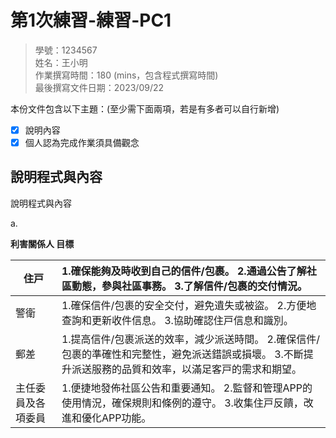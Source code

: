# 第1次練習-練習-PC1
>
>學號：1234567
><br />
>姓名：王小明
><br />
>作業撰寫時間：180 (mins，包含程式撰寫時間)
><br />
>最後撰寫文件日期：2023/09/22
>

本份文件包含以下主題：(至少需下面兩項，若是有多者可以自行新增)
- [x] 說明內容
- [x] 個人認為完成作業須具備觀念

## 說明程式與內容




說明程式與內容

a.

**利害關係⼈ ⽬標**



|住⼾|1\.確保能夠及時收到⾃⼰的信件/包裹。 2.通過公告了解社區動態，參與社區事務。 3.了解信件/包裹的交付情況。|
| - | :- |
|警衛|1\.確保信件/包裹的安全交付，避免遺失或被盜。 2.⽅便地查詢和更新收件信息。 3.協助確認住⼾信息和識別。|
|郵差|1\.提⾼信件/包裹派送的效率，減少派送時間。 2.確保信件/包裹的準確性和完整性，避免派送錯誤或損壞。 3.不斷提升派送服務的品質和效率，以滿⾜客⼾的需求和期望。|
|主任委員及各項委員|1\.便捷地發佈社區公告和重要通知。 2.監督和管理APP的使⽤情況，確保規則和條例的遵守。 3.收集住⼾反饋，改進和優化APP功能。|
